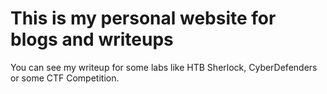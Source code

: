 # This is my personal website for blogs and writeups

You can see my writeup for some labs like HTB Sherlock, CyberDefenders or some CTF Competition.

